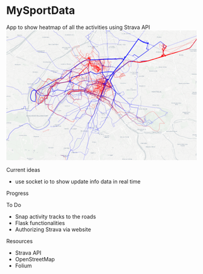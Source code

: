 # MySportData

App to show heatmap of all the activities using Strava API
![Heatmap](Screenshot.png)

Current ideas
- use socket io to show update info data in real time

Progress

To Do
- Snap activity tracks to the roads
- Flask functionalities
- Authorizing Strava via website

Resources
- Strava API
- OpenStreetMap
- Folium

